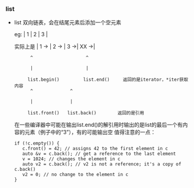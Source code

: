 ### list
   - list 双向链表，会在结尾元素后添加一个空元素
   
      eg: | 1 | 2 | 3 |
      
      实际上是 | 1 -> | 2 -> | 3 ->| XX ->|
      
               ^                    ^
              
               |                    |
              
              list.begin()         list.end()     返回的是iterator，*iter获取内容
               ^              ^
              
               |              |
               
              list.front()   list.back()        返回的是引用
      在一些编译器中可能在输出list.end()的解引用时输出的是list的最后一个有内容的元素（例子中的“3”），有的可能输出空
      值得注意的一点：
      ```
      if (!c.empty()) {
         c.front() = 42; // assigns 42 to the first element in c
         auto &v = c.back(); // get a reference to the last element
         v = 1024; // changes the element in c
         auto v2 = c.back(); // v2 is not a reference; it's a copy of c.back()
         v2 = 0; // no change to the element in c
      }
      ```
  
  
